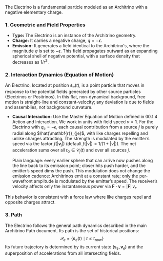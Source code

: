 The Electrino is a fundamental particle modeled as an Architrino with a negative elementary charge.

### **1. Geometric and Field Properties**

-   **Type:** The Electrino is an instance of the Architrino geometry.
-   **Charge:** It carries a negative charge, $q = -\epsilon$.
-   **Emission:** It generates a field identical to the Architrino's, where the magnitude $q$ is set to $-\epsilon$. This field propagates outward as an expanding spherical shell of negative potential, with a surface density that decreases as $1/r^2$.

### **2. Interaction Dynamics (Equation of Motion)**

An Electrino, located at position $\mathbf{s}_e(t)$, is a point particle that moves in response to the potential fields generated by other source particles (Electrinos or Positrinos). In this flat, non-dynamical background, free motion is straight-line and constant-velocity; any deviation is due to fields and assemblies, not background curvature.

-   **Causal Interaction:** Use the Master Equation of Motion defined in 00.1.4 Action and Interaction. We work in units with field speed $v=1$. For the Electrino with $q_e=-\epsilon$, each causal contribution from a source $j$ is purely radial along $\hat{\mathbf{r}}_{je}$, with like charges repelling and unlike charges attracting. The strength is modulated by the emitter’s speed via the factor $f\big(|\mathbf{v}_j|\big)$ (default $f(|v|)=1/(1+|v|)$). The net acceleration sums over all $t_0 \in \mathcal{C}_j(t)$ and over all sources $j$.

    Plain language: every earlier sphere that can arrive now pushes along the line back to its emission point; closer hits push harder, and the emitter’s speed dims the push. This modulation does not change the emission cadence: Architrinos emit at a constant rate; only the per-wavefront amplitude is modulated by the emitter’s speed. The receiver’s velocity affects only the instantaneous power via $\mathbf{F}\cdot\mathbf{v} = |\mathbf{F}|\,v_r$.

This behavior is consistent with a force law where like charges repel and opposite charges attract.

### **3. Path**

The Electrino follows the general path dynamics described in the main Architrino Path document. Its path is the set of historical positions:
$$
\mathcal{P}_e = \{ \mathbf{s}_e(t) \mid t \le t_{\text{now}} \}
$$
Its future trajectory is determined by its current state $(\mathbf{s}_e, \mathbf{v}_e)$ and the superposition of accelerations from all intersecting fields.
